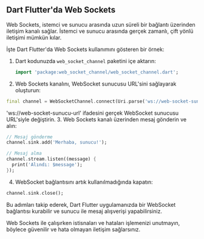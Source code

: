 ## Dart Flutter'da Web Sockets

Web Sockets, istemci ve sunucu arasında uzun süreli bir bağlantı üzerinden iletişim kanalı sağlar. İstemci ve sunucu arasında gerçek zamanlı, çift yönlü iletişimi mümkün kılar.

İşte Dart Flutter'da Web Sockets kullanımını gösteren bir örnek:

1. Dart kodunuzda `web_socket_channel` paketini içe aktarın:

   ```dart
   import 'package:web_socket_channel/web_socket_channel.dart';
   ```
2. Web Sockets kanalını, WebSocket sunucusu URL'sini sağlayarak oluşturun:
```dart
final channel = WebSocketChannel.connect(Uri.parse('ws://web-socket-sunucu-url'));
```
'ws://web-socket-sunucu-url' ifadesini gerçek WebSocket sunucusu URL'siyle değiştirin.
3. Web Sockets kanalı üzerinden mesaj gönderin ve alın:
```dart
// Mesaj gönderme
channel.sink.add('Merhaba, sunucu!');

// Mesaj alma
channel.stream.listen((message) {
  print('Alındı: $message');
});
```
4. WebSocket bağlantısını artık kullanılmadığında kapatın:
```dart
channel.sink.close();
```
Bu adımları takip ederek, Dart Flutter uygulamanızda bir WebSocket bağlantısı kurabilir ve sunucu ile mesaj alışverişi yapabilirsiniz.

Web Sockets ile çalışırken istisnaları ve hataları işlemenizi unutmayın, böylece güvenilir ve hata olmayan iletişim sağlarsınız.


